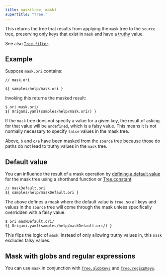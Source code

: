 ```yaml
---
title: mask(tree, mask)
supertitle: "Tree."
---
```


This returns the tree that results from applying the `mask` tree to the `source` tree, preserving only keys that exist in `mask` and have a [truthy](https://developer.mozilla.org/en-US/docs/Glossary/Truthy) value.

See also [`Tree.filter`](filter.html).

## Example

Suppose `mask.ori` contains:

```ori
// mask.ori

${ samples/help/mask.ori }
```

Invoking this returns the masked result:

```console
$ ori mask.ori/
${ Origami.yaml(samples/help/mask.ori/) }
```

If the `mask` tree does not specify a value for a given key, the result of asking for that value will be `undefined`, which is a falsy value. This means it is not normally necessary to specify `false` values in the mask tree.

Above, `b` and `c/e` have been masked from the `source` tree because those do paths do not lead to truthy values in the `mask` tree.

## Default value

You can influence the result of a mask operation by [defining a default value](/language/howTo.html#define-a-default-value) for the mask tree using a shorthand function or [Tree.constant](constant.html#set-a-default-value).

```ori
// maskDefault.ori
${ samples/help/maskDefault.ori }
```

The above defines a mask where the default value is `true`, so all keys and values in the `source` tree will come through the mask unless specifically overridden with a falsy value.

```console
$ ori maskDefault.ori/
${ Origami.yaml(samples/help/maskDefault.ori/) }
```

This flips the logic of `mask`: instead of only allowing truthy values in, this `mask` excludes falsy values.

## Mask with globs and regular expressions

You can use `mask` in conjunction with [`Tree.globKeys`](globKeys.html) and [`Tree.regExpKeys`](regExpKeys.html).
